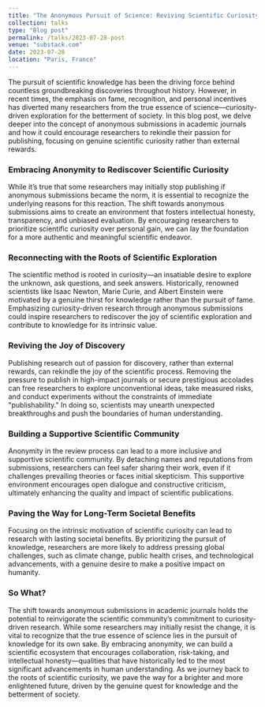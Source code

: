 ```yaml
---
title: "The Anonymous Pursuit of Science: Reviving Scientific Curiosity through Anonymous Submissions"
collection: talks
type: "Blog post"
permalink: /talks/2023-07-28-post
venue: "substack.com"
date: 2023-07-28
location: "Paris, France"
---
```


The pursuit of scientific knowledge has been the driving force behind countless groundbreaking discoveries throughout history. However, in recent times, the emphasis on fame, recognition, and personal incentives has diverted many researchers from the true essence of science—curiosity-driven exploration for the betterment of society. In this blog post, we delve deeper into the concept of anonymous submissions in academic journals and how it could encourage researchers to rekindle their passion for publishing, focusing on genuine scientific curiosity rather than external rewards.

### Embracing Anonymity to Rediscover Scientific Curiosity

While it’s true that some researchers may initially stop publishing if anonymous submissions became the norm, it is essential to recognize the underlying reasons for this reaction. The shift towards anonymous submissions aims to create an environment that fosters intellectual honesty, transparency, and unbiased evaluation. By encouraging researchers to prioritize scientific curiosity over personal gain, we can lay the foundation for a more authentic and meaningful scientific endeavor.

### Reconnecting with the Roots of Scientific Exploration

The scientific method is rooted in curiosity—an insatiable desire to explore the unknown, ask questions, and seek answers. Historically, renowned scientists like Isaac Newton, Marie Curie, and Albert Einstein were motivated by a genuine thirst for knowledge rather than the pursuit of fame. Emphasizing curiosity-driven research through anonymous submissions could inspire researchers to rediscover the joy of scientific exploration and contribute to knowledge for its intrinsic value.

### Reviving the Joy of Discovery

Publishing research out of passion for discovery, rather than external rewards, can rekindle the joy of the scientific process. Removing the pressure to publish in high-impact journals or secure prestigious accolades can free researchers to explore unconventional ideas, take measured risks, and conduct experiments without the constraints of immediate "publishability." In doing so, scientists may unearth unexpected breakthroughs and push the boundaries of human understanding.

### Building a Supportive Scientific Community

Anonymity in the review process can lead to a more inclusive and supportive scientific community. By detaching names and reputations from submissions, researchers can feel safer sharing their work, even if it challenges prevailing theories or faces initial skepticism. This supportive environment encourages open dialogue and constructive criticism, ultimately enhancing the quality and impact of scientific publications.

### Paving the Way for Long-Term Societal Benefits

Focusing on the intrinsic motivation of scientific curiosity can lead to research with lasting societal benefits. By prioritizing the pursuit of knowledge, researchers are more likely to address pressing global challenges, such as climate change, public health crises, and technological advancements, with a genuine desire to make a positive impact on humanity.

### So What?

The shift towards anonymous submissions in academic journals holds the potential to reinvigorate the scientific community’s commitment to curiosity-driven research. While some researchers may initially resist the change, it is vital to recognize that the true essence of science lies in the pursuit of knowledge for its own sake. By embracing anonymity, we can build a scientific ecosystem that encourages collaboration, risk-taking, and intellectual honesty—qualities that have historically led to the most significant advancements in human understanding. As we journey back to the roots of scientific curiosity, we pave the way for a brighter and more enlightened future, driven by the genuine quest for knowledge and the betterment of society.
